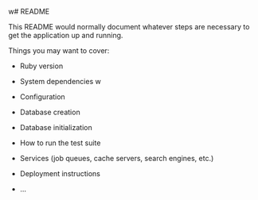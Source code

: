 w# README

This README would normally document whatever steps are necessary to get the
application up and running.

Things you may want to cover:

* Ruby version

* System dependencies
w
* Configuration

* Database creation

* Database initialization

* How to run the test suite

* Services (job queues, cache servers, search engines, etc.)

* Deployment instructions

* ...
